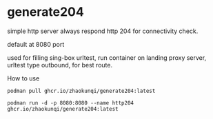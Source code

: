 # generate204

simple http server always respond http 204 for connectivity check.

default at 8080 port

used for filling sing-box urltest, run container on landing proxy server, urltest type outbound, for best route.

How to use

```
podman pull ghcr.io/zhaokunqi/generate204:latest
```

```
podman run -d -p 8080:8080 --name http204 ghcr.io/zhaokunqi/generate204:latest
```
